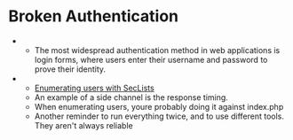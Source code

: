 # Broken Authentication
- - The most widespread authentication method in web applications is login forms, where users enter their username and password to prove their identity.
- - [Enumerating users with SecLists](https://github.com/danielmiessler/SecLists/tree/master/Usernames)
  - An example of a side channel is the response timing.
  - When enumerating users, youre probably doing it against index.php
  - Another reminder to run everything twice, and to use different tools. They aren't always reliable
